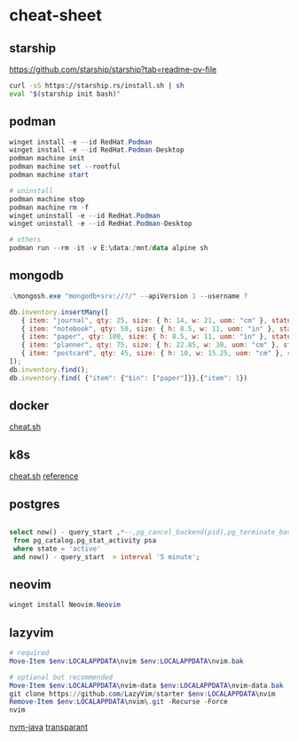 # cheat-sheet


## starship

https://github.com/starship/starship?tab=readme-ov-file

```sh
curl -sS https://starship.rs/install.sh | sh
eval "$(starship init bash)"
```


## podman

```powershell
winget install -e --id RedHat.Podman
winget install -e --id RedHat.Podman-Desktop 
podman machine init 
podman machine set --rootful
podman machine start

# uninstall
podman machine stop
podman machine rm -f
winget uninstall -e --id RedHat.Podman
winget uninstall -e --id RedHat.Podman-Desktop

# others
podman run --rm -it -v E:\data:/mnt/data alpine sh
```


## mongodb

```powershell
.\mongosh.exe "mongodb+srv://?/" --apiVersion 1 --username ?
```

```js
db.inventory.insertMany([
   { item: "journal", qty: 25, size: { h: 14, w: 21, uom: "cm" }, status: "A" },
   { item: "notebook", qty: 50, size: { h: 8.5, w: 11, uom: "in" }, status: "A" },
   { item: "paper", qty: 100, size: { h: 8.5, w: 11, uom: "in" }, status: "D" },
   { item: "planner", qty: 75, size: { h: 22.85, w: 30, uom: "cm" }, status: "D" },
   { item: "postcard", qty: 45, size: { h: 10, w: 15.25, uom: "cm" }, status: "A" }
]);
db.inventory.find();
db.inventory.find( {"item": {"$in": ["paper"]}},{"item": 1})
```

## docker

[cheat.sh](https://cheat.sh/docker)


## k8s

[cheat.sh](https://cheat.sh/kubectl)
[reference](https://kubernetes.io/docs/reference/generated/kubectl/kubectl-commands)


## postgres

```sql

select now() - query_start ,*--,pg_cancel_backend(pid),pg_terminate_backend(pid)
 from pg_catalog.pg_stat_activity psa 
 where state = 'active'
 and now() - query_start  > interval '5 minute';
```


## neovim

```ps1
winget install Neovim.Neovim
```

## lazyvim

```ps1
# required
Move-Item $env:LOCALAPPDATA\nvim $env:LOCALAPPDATA\nvim.bak

# optional but recommended
Move-Item $env:LOCALAPPDATA\nvim-data $env:LOCALAPPDATA\nvim-data.bak
git clone https://github.com/LazyVim/starter $env:LOCALAPPDATA\nvim
Remove-Item $env:LOCALAPPDATA\nvim\.git -Recurse -Force
nvim
```

[nvm-java](https://github.com/nvim-java/nvim-java/wiki/Lazyvim)
[transparant](https://www.reddit.com/r/neovim/comments/15j87k7/lazyvim_setting_transparent_background/)

